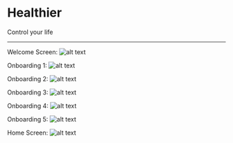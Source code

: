 # Healthier

Control your life

***

Welcome Screen: 
![alt text](image1.jpg "Welcome Screen")

Onboarding 1: 
![alt text](image2.jpg "Onboarding 1")

Onboarding 2: 
![alt text](image3.jpg "Onboarding 2")

Onboarding 3: 
![alt text](image4.jpg "Onboarding 3")

Onboarding 4: 
![alt text](image5.jpg "Onboarding 4")

Onboarding 5: 
![alt text](image6.jpg "Onboarding 5")

Home Screen: 
![alt text](image7.jpg "Welcome Screen")


